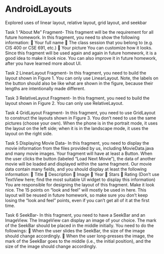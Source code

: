 # AndroidLayouts
Explored uses of linear layout, relative layout, grid layout, and seekbar

Task 1 “About Me” Fragment- 
This fragment will be the requirement for all future homework. In this fragment, you need to show the following information:
 Your full name
 The class session that you belong to (e.g. CIS 400 or CSE 691, etc.)
 Your picture
You can customize how it looks. Since this fragment will be used again and again in future homework, it is a good idea to make it look nice. You can also improve it in future homework, after you have learned more about UI.

Task 2 LinearLayout Fragment-
In this fragment, you need to build the layout shown in Figure 1. You can only use LinearLayout. Note, the labels on the button should also be like what are shown in the figure, because their lengths are intentionally made different.

Task 3 RelativeLayout Fragment-
In this fragment, you need to build the layout shown in Figure 2. You can only use RelativeLayout.

Task 4 GridLayout Fragment-
In this fragment, you need to use GridLayout to construct the layouts shown in Figure 3. You don’t need to use the same pictures (choose your own). When the phone is in the portrait mode, it uses the layout on the left side; when it is in the landscape mode, it uses the layout on the right side.

Task 5 Displaying Movie Data-
In this fragment, you need to display the movie information from the files provided by us, including MovieData.java and many movie images. Your fragment will have at least a Button. When the user clicks the button (labeled “Load Next Movie”), the data of another movie will be loaded and displayed within the same fragment. Our movie data contain many fields, and you should display at least the following information:
 Title
 Description
 Image
 Year
 Stars
 Rating (Don’t use TextView here; find the most suitable UI widget to display this information)
You are responsible for designing the layout of this fragment. Make it look nice. The 15 points on “look and feel” will mostly be used in here. This layout will be reused in future homework, so make sure you don’t keep losing the “look and feel” points, even if you can’t get all of it at the first time.

Task 6 SeekBar-
In this fragment, you need to have a SeekBar and an ImageView. The ImageView can display an image of your choice. The mark of the SeekBar should be placed in the middle initially. You need to do the followings:
 When the user slides the SeekBar, the size of the image should change accordingly.
 When the user long-presses the image, the mark of the SeekBar goes to the middle (i.e., the initial position), and the size of the image should change accordingly.
